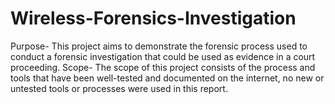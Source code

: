 # Wireless-Forensics-Investigation
Purpose- This project aims to demonstrate the forensic process used to conduct a forensic investigation that could be used as evidence in a court proceeding.  Scope- The scope of this project consists of the process and tools that have been well-tested and documented on the internet, no new or untested tools or processes were used in this report.
